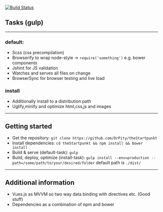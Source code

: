 [![Build Status](https://travis-ci.org/DrPity/theStartpunkt.svg?branch=master)](https://travis-ci.org/DrPity/theStartpunkt)

## Tasks (gulp)
---

### default:
- Scss (css precompilation)
- Browserify to wrap node-style -> `require('something')` e.g. bower components
- Jshint for JS validation
- Watches and serves all files on change
- BrowserSync for browser testing and live load


### install
- Additionally install to a distribution path
- Uglify,minify and optimize html,css,js and images

---

## Getting started
- Get the repository: `git clone https://github.com/DrPity/theStartpunkt`
- Install dependencies: `cd theStartpunkt && npm install && bower install`
- Build & serve (default-task): `gulp`
- Build, deploy, optimize (install-task): `gulp install --env=production --path=/some/path/to/your/desired/folder` default path is `./dist/`

---

## Additional information

- Vues.js as MVVM so two way data binding with directives etc. (Good stuff)
- Dependencies as a combination of npm and bower
